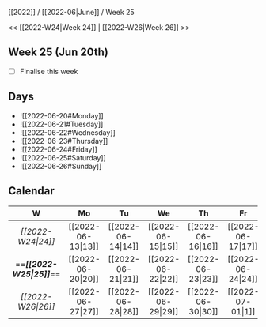 [[2022]] / [[2022-06|June]] / Week 25

<< [[2022-W24|Week 24]] | [[2022-W26|Week 26]] >>︎

## Week 25 (Jun 20th)
- [ ] Finalise this week


## Days
- ![[2022-06-20#Monday]]
- ![[2022-06-21#Tuesday]]
- ![[2022-06-22#Wednesday]]
- ![[2022-06-23#Thursday]]
- ![[2022-06-24#Friday]]
- ![[2022-06-25#Saturday]]
- ![[2022-06-26#Sunday]]

## Calendar
| W  | Mo | Tu | We | Th | Fr | Sa | Su |
|:--:|:--:|:--:|:--:|:--:|:--:|:--:|:--:|
| *[[2022-W24\|24]]* | [[2022-06-13\|13]] | [[2022-06-14\|14]] | [[2022-06-15\|15]] | [[2022-06-16\|16]] | [[2022-06-17\|17]] | [[2022-06-18\|18]] | [[2022-06-19\|19]] |
| ==***[[2022-W25\|25]]***== | [[2022-06-20\|20]] | [[2022-06-21\|21]] | [[2022-06-22\|22]] | [[2022-06-23\|23]] | [[2022-06-24\|24]] | [[2022-06-25\|25]] | [[2022-06-26\|26]] |
| *[[2022-W26\|26]]* | [[2022-06-27\|27]] | [[2022-06-28\|28]] | [[2022-06-29\|29]] | [[2022-06-30\|30]] | [[2022-07-01\|1]]  | [[2022-07-02\|2]]  | [[2022-07-03\|3]]  |
